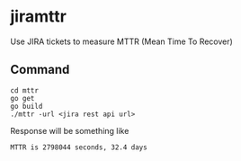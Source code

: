 # jiramttr

Use JIRA tickets to measure MTTR (Mean Time To Recover)

## Command

```
cd mttr
go get
go build
./mttr -url <jira rest api url>
```

Response will be something like
```
MTTR is 2798044 seconds, 32.4 days
```
